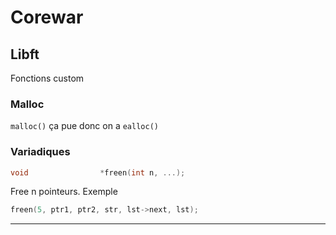 # Corewar

## Libft
Fonctions custom
### Malloc
`malloc()` ça pue donc on a `ealloc()`
### Variadiques
```C
void				*freen(int n, ...);
```
Free n pointeurs.
Exemple
```C
freen(5, ptr1, ptr2, str, lst->next, lst);
```
----
